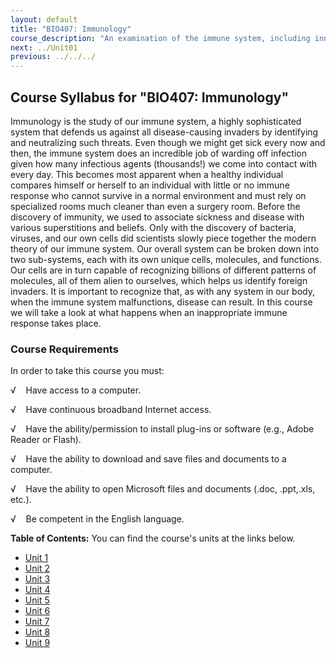 ```yaml
---
layout: default
title: "BIO407: Immunology"
course_description: "An examination of the immune system, including innate and adaptive immunity, the cells involved in each of process of the immune system and their role in the immune response, and how antibodies are used to confer immunity for future potential exposures."
next: ../Unit01
previous: ../../../
---
```

Course Syllabus for "BIO407: Immunology"
----------------------------------------

Immunology is the study of our immune system, a highly sophisticated
system that defends us against all disease-causing invaders by
identifying and neutralizing such threats. Even though we might get sick
every now and then, the immune system does an incredible job of warding
off infection given how many infectious agents (thousands!) we come into
contact with every day. This becomes most apparent when a healthy
individual compares himself or herself to an individual with little or
no immune response who cannot survive in a normal environment and must
rely on specialized rooms much cleaner than even a surgery room. Before
the discovery of immunity, we used to associate sickness and disease
with various superstitions and beliefs. Only with the discovery of
bacteria, viruses, and our own cells did scientists slowly piece
together the modern theory of our immune system. Our overall system can
be broken down into two sub-systems, each with its own unique cells,
molecules, and functions. Our cells are in turn capable of recognizing
billions of different patterns of molecules, all of them alien to
ourselves, which helps us identify foreign invaders. It is important to
recognize that, as with any system in our body, when the immune system
malfunctions, disease can result. In this course we will take a look at
what happens when an inappropriate immune response takes place.

### Course Requirements

In order to take this course you must:

√    Have access to a computer.

√    Have continuous broadband Internet access.

√    Have the ability/permission to install plug-ins or software (e.g.,
Adobe Reader or Flash).

√    Have the ability to download and save files and documents to a
computer.

√    Have the ability to open Microsoft files and documents (.doc,
.ppt,.xls, etc.).

√    Be competent in the English language.

**Table of Contents:** You can find the course's units at the links below.

- [Unit 1](https://legacy.saylor.org/bio407/Unit01/)
- [Unit 2](https://legacy.saylor.org/bio407/Unit02/)
- [Unit 3](https://legacy.saylor.org/bio407/Unit03/)
- [Unit 4](https://legacy.saylor.org/bio407/Unit04/)
- [Unit 5](https://legacy.saylor.org/bio407/Unit05/)
- [Unit 6](https://legacy.saylor.org/bio407/Unit06/)
- [Unit 7](https://legacy.saylor.org/bio407/Unit07/)
- [Unit 8](https://legacy.saylor.org/bio407/Unit08/)
- [Unit 9](https://legacy.saylor.org/bio407/Unit09/)
